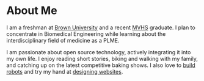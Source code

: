 # About Me

I am a freshman at [Brown University](https://www.brown.edu/) and a recent [MVHS](http://mvhs.ipsd.org/) graduate. I plan to concentrate in Biomedical Engineering while learning about the interdisciplinary field of medicine as a PLME.

I am passionate about open source technology, actively integrating it into my own life. I enjoy reading short stories, biking and walking with my family, and catching up on the latest competitive baking shows. I also love to [build robots](https://sites.google.com/k12.ipsd.org/meteavalleyrobotics/home) and try my hand at [designing websites](https://github.com/vskbellala/vskbellala.github.io/). 